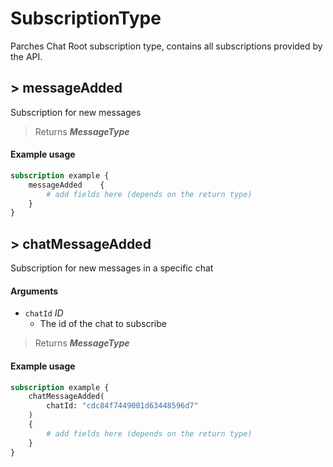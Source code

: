 # SubscriptionType

Parches Chat Root subscription type, contains all subscriptions provided by the API.

## > messageAdded

Subscription for new messages

> Returns **_MessageType_**

#### Example usage

```graphql example
subscription example {
	messageAdded	{
		# add fields here (depends on the return type)
	}
}
```

## > chatMessageAdded

Subscription for new messages in a specific chat

#### Arguments

- `chatId` _ID_
   - The id of the chat to subscribe

> Returns **_MessageType_**

#### Example usage

```graphql example
subscription example {
	chatMessageAdded(
		chatId: "cdc84f7449001d63448596d7"
	)
	{
		# add fields here (depends on the return type)
	}
}
```

